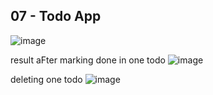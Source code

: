 ## 07 - Todo App 
![image](https://github.com/Krishna-dev7/React-Projects/assets/148896798/0ffe4391-d25d-441a-aae9-222d6b573d71)

result aFter marking done in one todo
![image](https://github.com/Krishna-dev7/React-Projects/assets/148896798/f86804bb-aaee-4462-8891-c0ccd27b7e40)

deleting one todo
![image](https://github.com/Krishna-dev7/React-Projects/assets/148896798/371ec257-6379-4f18-a6ea-8deb2c9f7b8f)
